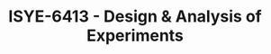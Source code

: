 ---
layout: course
title: ISYE-6413 - Design & Analysis of Experiments
aliases: 
course_id: ISYE-6413
permalink: /ISYE-6413/
avg_difficulty: 0
avg_rating: 0
avg_workload: 0
---